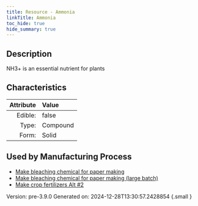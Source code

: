 ```yaml
---
title: Resource - Ammonia
linkTitle: Ammonia
toc_hide: true
hide_summary: true
---
```


## Description
 NH3+ is an essential nutrient for plants

## Characteristics

| Attribute      | Value |
|--------:|:------|
|Edible:|false|
|Type:|Compound|
|Form:|Solid|
 

## Used by Manufacturing Process

- [Make bleaching chemical for paper making](/docs/definitions/process/make-bleaching-chemical-for-paper-making)
- [Make bleaching chemical for paper making (large batch)](/docs/definitions/process/make-bleaching-chemical-for-paper-making--large-batch-)
- [Make crop fertilizers Alt #2](/docs/definitions/process/make-crop-fertilizers-alt--2)


    

Version: pre-3.9.0 Generated on: 2024-12-28T13:30:57.2428854
{.small }

